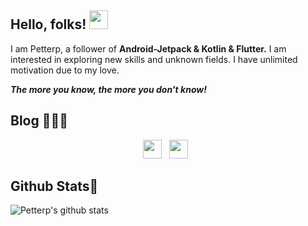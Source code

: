## Hello, folks! <img src="https://raw.githubusercontent.com/MartinHeinz/MartinHeinz/master/wave.gif" width="30px">

I am Petterp, a follower of **Android-Jetpack & Kotlin & Flutter.** I am interested in exploring new skills and unknown fields. I have unlimited motivation due to my love. 

***The more you know, the more you don't know!***



## Blog 👨🏻‍💻 



<p align='center'>
<a href="https://juejin.im/user/3491704662136541"><img height="30" src="https://tva1.sinaimg.cn/large/007S8ZIlgy1gik6fyt5mtj303g01jgle.jpg"></a>&nbsp;&nbsp;
<a href="https://petterp.blog.csdn.net"><img height="30" src="https://tva1.sinaimg.cn/large/007S8ZIlgy1gik6ctjaapj302p011mwy.jpg"></a>&nbsp;&nbsp;
</p>


## Github Stats🐬

![Petterp's github stats](https://github-readme-stats.vercel.app/api?username=Petterpx&show_icons=true&theme=radical)

